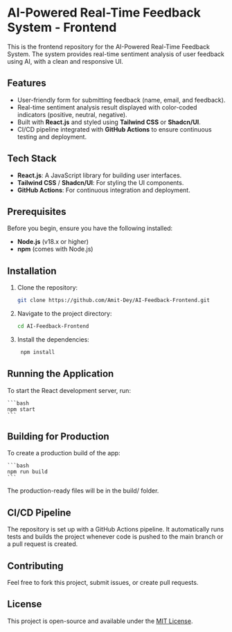 # AI-Powered Real-Time Feedback System - Frontend

This is the frontend repository for the AI-Powered Real-Time Feedback System. The system provides real-time sentiment analysis of user feedback using AI, with a clean and responsive UI.

## Features

- User-friendly form for submitting feedback (name, email, and feedback).
- Real-time sentiment analysis result displayed with color-coded indicators (positive, neutral, negative).
- Built with **React.js** and styled using **Tailwind CSS** or **Shadcn/UI**.
- CI/CD pipeline integrated with **GitHub Actions** to ensure continuous testing and deployment.

## Tech Stack

- **React.js**: A JavaScript library for building user interfaces.
- **Tailwind CSS** / **Shadcn/UI**: For styling the UI components.
- **GitHub Actions**: For continuous integration and deployment.

## Prerequisites

Before you begin, ensure you have the following installed:

- **Node.js** (v18.x or higher)
- **npm** (comes with Node.js)

## Installation

1. Clone the repository:

   ```bash
   git clone https://github.com/Amit-Dey/AI-Feedback-Frontend.git

    ```
2. Navigate to the project directory:

   ```bash
   cd AI-Feedback-Frontend
   ```
3. Install the dependencies:

   ```bash
    npm install
    ```
## Running the Application
To start the React development server, run:
    
    ```bash
    npm start
    ```
## Building for Production
To create a production build of the app:
    
    ```bash
    npm run build
    ```
The production-ready files will be in the build/ folder.

## CI/CD Pipeline
The repository is set up with a GitHub Actions pipeline. It automatically runs tests and builds the project whenever code is pushed to the main branch or a pull request is created.

## Contributing
Feel free to fork this project, submit issues, or create pull requests.

## License
This project is open-source and available under the [MIT License](LICENSE).

